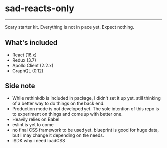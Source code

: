 # sad-reacts-only  
---  
Scary starter kit. Everything is not in place yet. Expect nothing.
  
## What's included  
  
- React (16.x)
- Redux (3.7)
- Apollo Client (2.2.x)
- GraphQL (0.12)

## Side note  
  
- While rethinkdb is included in package, I didn't set it up yet. still thinking of a better way to do things on the back end.
- Production mode is not developed yet. The sole intention of this repo is to experiment on things and come up with better one.
- Heavily relies on Babel
- eslint is yet to come
- no final CSS framework to be used yet. blueprint is good for huge data, but I may change it depending on the needs.
- ISDK why i need loadCSS